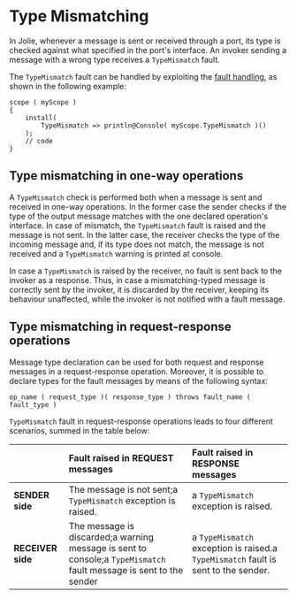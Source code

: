 # Type Mismatching

In Jolie, whenever a message is sent or received through a port, its type is checked against what specified in the port's interface. An invoker sending a message with a wrong type receives a `TypeMismatch` fault.

The `TypeMismatch` fault can be handled by exploiting the [fault handling](https://github.com/jolie/docs/tree/24acbcbc99f476d137eac12e1f9766e2f30e3fff/docs/fault_handling/basics/README.md), as shown in the following example:

```text
scope ( myScope ) 
{
    install( 
        TypeMismatch => println@Console( myScope.TypeMismatch )()
    );
    // code
}
```

## Type mismatching in one-way operations

A `TypeMismatch` check is performed both when a message is sent and received in one-way operations. In the former case the sender checks if the type of the output message matches with the one declared operation's interface. In case of mismatch, the `TypeMismatch` fault is raised and the message is not sent. In the latter case, the receiver checks the type of the incoming message and, if its type does not match, the message is not received and a `TypeMismatch` warning is printed at console.

In case a `TypeMismatch` is raised by the receiver, no fault is sent back to the invoker as a response. Thus, in case a mismatching-typed message is correctly sent by the invoker, it is discarded by the receiver, keeping its behaviour unaffected, while the invoker is not notified with a fault message.

## Type mismatching in request-response operations

Message type declaration can be used for both request and response messages in a request-response operation. Moreover, it is possible to declare types for the fault messages by means of the following syntax:

```text
op_name ( request_type )( response_type ) throws fault_name ( fault_type )
```

`TypeMismatch` fault in request-response operations leads to four different scenarios, summed in the table below:

|  | Fault raised in REQUEST messages | Fault raised in RESPONSE messages |
| :--- | :--- | :--- |
| **SENDER side** | The message is not sent;a `TypeMismatch` exception is raised. | a `TypeMismatch` exception is raised. |
| **RECEIVER side** | The message is discarded;a warning message is sent to console;a `TypeMismatch` fault message is sent to the sender | a `TypeMismatch` exception is raised.a `TypeMismatch` fault is sent to the sender. |

